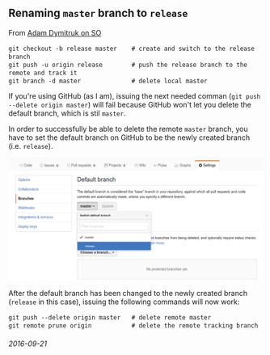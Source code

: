 Renaming `master` branch to `release`
---

From [Adam Dymitruk on SO](http://stackoverflow.com/questions/8762601/how-do-i-rename-my-git-master-branch-to-release)

```
git checkout -b release master    # create and switch to the release branch
git push -u origin release        # push the release branch to the remote and track it
git branch -d master              # delete local master
```

If you're using GitHub (as I am), issuing the next needed comman (`git push --delete origin master`) will
fail because GitHub won't let you delete the default branch, which is stil `master`.

In order to successfully be able to delete the remote `master` branch, you have to set the default
branch on GitHub to be the newly created branch (i.e. `release`).

![GitHub Edit Default Branches Admin Web Page](img/gh-branches.png)

After the default branch has been changed to the newly created branch (`release` in this case), issuing
the following commands will now work:

```
git push --delete origin master   # delete remote master
git remote prune origin           # delete the remote tracking branch
```

###### 2016-09-21

